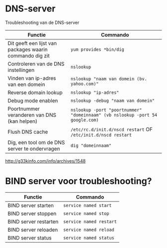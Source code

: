 # DNS-server
Troubleshooting van de DNS-server
 
 Functie| Commando
 ----------| -------------------
 Dit geeft een lijst van packages waarin commando dig zit | ```yum provides *bin/dig```
 Controleren van de DNS instellingen | ```nslookup```
 Vinden van ip-adres van een domein | ```nslookup "naam van domein (bv. yahoo.com)"```
 Reverse domain lookup | ```nslookup "ip-adres"```
 Debug mode enablen | ```nslookup -debug "naam van domein"```
 Poortnummer veranderen van DNS (kan helpen) | ```nslookup -port "poortnummer" "domeinnaam" (vb nslookup -port 54 google.com)```
 Flush DNS cache | ```/etc/rc.d/init.d/nscd restart``` OF ```/etc/init.d/nscd restart```
 Dig, een tool om de DNS server te ondervragen | ```dig "domeinnaam"```
 http://g33kinfo.com/info/archives/1548
 
 # BIND server voor troubleshooting?
 
  Functie| Commando
 ----------| -------------------
 BIND server starten | ```service named start```
 BIND server stoppen | ```service named stop```
 BIND server restarten | ```service named restart```
 BIND server reloaden | ```service named reload```
 BIND server status | ```service named status```
